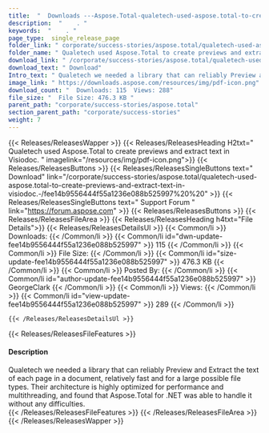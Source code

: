 ```yaml
---
title:  "  Downloads ---Aspose.Total-qualetech-used-aspose.total-to-create-previews-and-extract-text-in-visiodoc.- . " 
description:  "    . " 
keywords:  "    . " 
page_type:  single_release_page
folder_link: " corporate/success-stories/aspose.total/qualetech-used-aspose.total-to-create-previews-and-extract-text-in-visiodoc.-/"
folder_name: " Qualetech used Aspose.Total to create previews and extract text in Visiodoc. "
download_link: " /corporate/success-stories/aspose.total/qualetech-used-aspose.total-to-create-previews-and-extract-text-in-visiodoc.-/fee14b9556444f55a1236e088b525997"
download_text: " Download"
Intro_text: " Qualetech we needed a library that can reliably Preview and Extract the text of ..."
image_link: " https://downloads.aspose.com/resources/img/pdf-icon.png"
download_count: "  Downloads: 115  Views: 288"
file_size: "  File Size: 476.3 KB "
parent_path: "corporate/success-stories/aspose.total"
section_parent_path: "corporate/success-stories"
weight: 7 
---
```


{{< Releases/ReleasesWapper >}}
  {{< Releases/ReleasesHeading H2txt=" Qualetech used Aspose.Total to create previews and extract text in Visiodoc. " imagelink="/resources/img/pdf-icon.png">}}
  {{< Releases/ReleasesButtons >}}
    {{< Releases/ReleasesSingleButtons text=" Download" link="/corporate/success-stories/aspose.total/qualetech-used-aspose.total-to-create-previews-and-extract-text-in-visiodoc.-/fee14b9556444f55a1236e088b525997%20%20" >}}
    {{< Releases/ReleasesSingleButtons text=" Support Forum " link="https://forum.aspose.com" >}}
  {{< Releases/ReleasesButtons >}}
  {{< Releases/ReleasesFileArea >}}
    {{< Releases/ReleasesHeading h4txt="File Details">}}
    {{< Releases/ReleasesDetailsUl >}}
            {{< Common/li  >}} Downloads: {{< /Common/li >}} 
      {{< Common/li id="dwn-update-fee14b9556444f55a1236e088b525997" >}} 115 {{< /Common/li >}} 
      {{< Common/li  >}} File Size: {{< /Common/li >}} 
      {{< Common/li id="size-update-fee14b9556444f55a1236e088b525997" >}} 476.3 KB {{< /Common/li >}} 
      {{< Common/li  >}} Posted By: {{< /Common/li >}} 
      {{< Common/li id="author-update-fee14b9556444f55a1236e088b525997" >}} GeorgeClark {{< /Common/li >}} 
      {{< Common/li  >}} Views: {{< /Common/li >}} 
      {{< Common/li id="view-update-fee14b9556444f55a1236e088b525997" >}} 289 {{< /Common/li >}} 

    {{< /Releases/ReleasesDetailsUl >}}

  {{< Releases/ReleasesFileFeatures >}}
      <h4>Description</h4><div class="HTMLDescription">Qualetech we needed a library that can reliably Preview and Extract the text of each page in a document, relatively fast and for a large possible file types. Their architecture is highly optimized for performance and multithreading, and found that Aspose.Total for .NET was able to handle it without any difficulties.</div>
  {{< /Releases/ReleasesFileFeatures >}}
 {{< /Releases/ReleasesFileArea >}}
{{< /Releases/ReleasesWapper >}}


